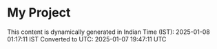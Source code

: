 # My Project

This content is dynamically generated in Indian Time (IST): 2025-01-08 01:17:11 IST
Converted to UTC: 2025-01-07 19:47:11 UTC
